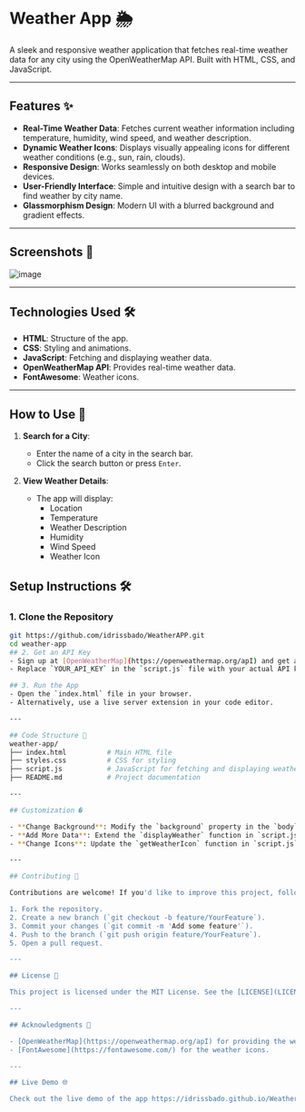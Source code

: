 ﻿# Weather App 🌦️

A sleek and responsive weather application that fetches real-time weather data for any city using the OpenWeatherMap API. Built with HTML, CSS, and JavaScript.

---

## Features ✨

- **Real-Time Weather Data**: Fetches current weather information including temperature, humidity, wind speed, and weather description.
- **Dynamic Weather Icons**: Displays visually appealing icons for different weather conditions (e.g., sun, rain, clouds).
- **Responsive Design**: Works seamlessly on both desktop and mobile devices.
- **User-Friendly Interface**: Simple and intuitive design with a search bar to find weather by city name.
- **Glassmorphism Design**: Modern UI with a blurred background and gradient effects.

---

## Screenshots 📸

![image](https://github.com/user-attachments/assets/af71cc85-5d53-4355-ad08-0c98e3a4864c)

---

## Technologies Used 🛠️

- **HTML**: Structure of the app.
- **CSS**: Styling and animations.
- **JavaScript**: Fetching and displaying weather data.
- **OpenWeatherMap API**: Provides real-time weather data.
- **FontAwesome**: Weather icons.

---

## How to Use 🚀

1. **Search for a City**:
    - Enter the name of a city in the search bar.
    - Click the search button or press `Enter`.

2. **View Weather Details**:
    - The app will display:
        - Location
        - Temperature
        - Weather Description
        - Humidity
        - Wind Speed
        - Weather Icon



## Setup Instructions 🛠️

### 1. **Clone the Repository**
   ```bash
   git https://github.com/idrissbado/WeatherAPP.git
   cd weather-app
## 2. Get an API Key
- Sign up at [OpenWeatherMap](https://openweathermap.org/apI) and get a free API key.
- Replace `YOUR_API_KEY` in the `script.js` file with your actual API key.

## 3. Run the App
- Open the `index.html` file in your browser.
- Alternatively, use a live server extension in your code editor.

---

## Code Structure 📂
weather-app/
├── index.html          # Main HTML file
├── styles.css          # CSS for styling
├── script.js           # JavaScript for fetching and displaying weather data
├── README.md           # Project documentation

---

## Customization �

- **Change Background**: Modify the `background` property in the `body` section of `styles.css`.
- **Add More Data**: Extend the `displayWeather` function in `script.js` to show additional data like pressure or sunrise/sunset times.
- **Change Icons**: Update the `getWeatherIcon` function in `script.js` to use different icons.

---

## Contributing 🤝

Contributions are welcome! If you'd like to improve this project, follow these steps:

1. Fork the repository.
2. Create a new branch (`git checkout -b feature/YourFeature`).
3. Commit your changes (`git commit -m 'Add some feature'`).
4. Push to the branch (`git push origin feature/YourFeature`).
5. Open a pull request.

---

## License 📄

This project is licensed under the MIT License. See the [LICENSE](LICENSE) file for details.

---

## Acknowledgments 🙏

- [OpenWeatherMap](https://openweathermap.org/apI) for providing the weather data API.
- [FontAwesome](https://fontawesome.com/) for the weather icons.

---

## Live Demo 🌐

Check out the live demo of the app https://idrissbado.github.io/WeatherAPP/.  

